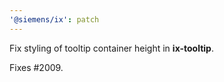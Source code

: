 ```yaml
---
'@siemens/ix': patch
---
```


Fix styling of tooltip container height in __ix-tooltip__.

Fixes #2009.
